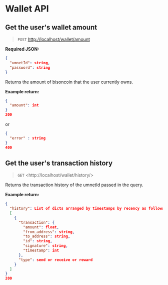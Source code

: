 # Wallet API

## Get the user's wallet amount

> `POST` <http://localhost/wallet/amount>

**Required JSON:**

```json
{
  "umnetId": string,
  "password": string
}
```

Returns the amount of bisoncoin that the user currently owns.

**Example return:**

```json
{
  "amount": int
}
200
```

or

```json
{
  "error" : string
}
400
```

## Get the user's transaction history

> `GET` <http://localhost/wallet/history/<umnetId>>

Returns the transaction history of the umnetId passed in the query.

**Example return:**

```json
{
  "history": List of dicts arranged by timestamps by recency as follows
  [
    {
      "transaction": {
        "amount": float,
        "from_address": string,
        "to_address": string,
        "id": string,
        "signature": string,
        "timestamp": int
      },
      "type": send or receive or reward
    }
  ]
}
200
```
